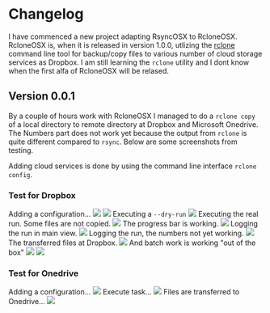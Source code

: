 # Changelog

I have commenced a new project adapting RsyncOSX to RcloneOSX. RcloneOSX is, when it is released in version 1.0.0, utlizing the [rclone](https://rclone.org) command line tool for backup/copy files to various number of cloud storage services as Dropbox. I am still learning the `rclone` utility and I dont know when the first alfa of RcloneOSX will be relased.

## Version 0.0.1

By a couple of hours work with RcloneOSX I managed to do a `rclone copy` of a local directory to remote directory at Dropbox and Microsoft Onedrive. The Numbers part does not work yet because the output from `rclone` is quite different compared to `rsync`. Below are some screenshots from testing.

Adding cloud services is done by using the command line interface `rclone config`.

### Test for Dropbox

Adding a configuration...
![](Screenshots/rclone1.png)
![](Screenshots/rclone2.png)
Executing a `--dry-run`
![](Screenshots/rclone3.png)
Executing the real run. Some files are not copied.
![](Screenshots/rclone4.png)
The progress bar is working.
![](Screenshots/rclone5.png)
Logging the run in main view.
![](Screenshots/rclone6.png)
Logging the run, the numbers not yet working.
![](Screenshots/rclone7.png)
The transferred files at Dropbox.
![](Screenshots/rclone8.png)
And batch work is working "out of the box"
![](Screenshots/rclone9.png)
![](Screenshots/rclone10.png)

### Test for Onedrive

Adding a configuration...
![](Screenshots/onedrive1.png)
Execute task...
![](Screenshots/onedrive2.png)
Files are transferred to Onedrive...
![](Screenshots/onedrive3.png)
